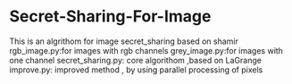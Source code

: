 # Secret-Sharing-For-Image
This is an algrithom for image secret_sharing based on shamir 
rgb_image.py:for images with rgb channels
grey_image.py:for images with one channel
secret_sharing.py: core algorithom ,based on LaGrange
improve.py: improved method , by using parallel processing of pixels
